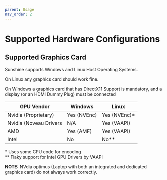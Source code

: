 ```yaml
---
parent: Usage
nav_order: 2
---
```

# Supported Hardware Configurations

## Supported Graphics Card
Sunshine supports Windows and Linux Host Operating Systems.

On Linux any graphics card should work fine.

On Windows a graphics card that has DirectX11 Support is mandatory, and a display (or an HDMI Dummy Plug) must be connected


| GPU Vendor               | Windows     | Linux       |
|--------------------------|-------------|-------------|
| Nvidia (Proprietary)     | Yes (NVEnc) | Yes (NVEnc)*        |
| Nvidia (Noveau Drivers   | N/A         | Yes (VAAPI) |
| AMD                      | Yes (AMF)   | Yes (VAAPI) |
| Intel                    | No          | No**        |

\* Uses some CPU code for encoding<br>
** Flaky support for Intel GPU Drivers by VAAPI

**NOTE:** NVdia optimus (Laptop with both an integrated and dedicated graphics card) do not always work correctly.